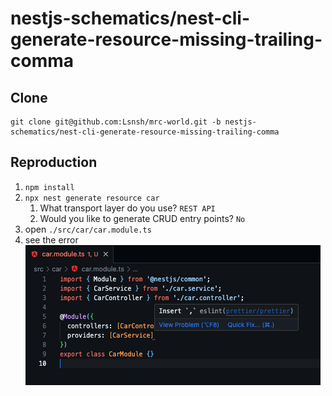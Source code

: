 # nestjs-schematics/nest-cli-generate-resource-missing-trailing-comma

## Clone

```shell
git clone git@github.com:Lsnsh/mrc-world.git -b nestjs-schematics/nest-cli-generate-resource-missing-trailing-comma
```

## Reproduction

1. `npm install`
2. `npx nest generate resource car`
   1. What transport layer do you use? `REST API`
   2. Would you like to generate CRUD entry points? `No`
3. open `./src/car/car.module.ts`
4. see the error ![Insert `,`](image.png)
